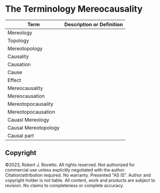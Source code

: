 # The Terminology Mereocausality

| Term  | Description or Definition |
| ------------- | ------------- |
| Mereology  |   |
| Topology  |   |
| Mereotopology  |   |
| Causality  |   |
| Causation  |   |
| Cause  |   |
| Effect  |   |
| Mereocausality  |  |
| Mereocausation |  |
| Mereotopocausality |  |
| Mereotopocausation  |  |
| Cauasl Mereology |  |
| Causal Mereotopology |  |
| Causal part |   |
















## Copyright
©2023, Robert J. Rovetto. All rights reserved.
Not authorized for commercial use unless explicitly negotiated with the author. Citation/attribution required.
No warranty. Presented "AS IS". Author and copyright holder is not liable. All content, work and products are subject to revision. No claims to completeness or complete accuracy.
